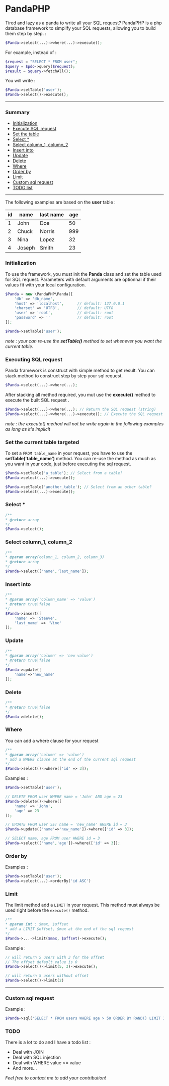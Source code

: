 # PandaPHP
Tired and lazy as a panda to write all your SQL request? PandaPHP is a php database framework to simplify your SQL requests, allowing you to build them step by step. :

```php
$Panda->select(...)->where(...)->execute();
```
For example, instead of :
```php
$request = "SELECT * FROM user";
$query = $pdo->query($request);
$result = $query->fetchAll();
```

You will write :
```php
$Panda->setTable('user');
$Panda->select()->execute();
```
___
### Summary

* [Initialization](#initialization)
* [Execute SQL request](#executing-sql-request)
* [Set the table](#set-the-current-table-targeted)
* [Select *](#select-)
* [Select column_1, column_2](#select-column_1-column_2)
* [Insert into](#insert-into)
* [Update](#update)
* [Delete](#delete)
* [Where](#where)
* [Order by](#order-by)
* [Limit](#limit)
* [Custom sql request](#custom-sql-request)
* [TODO list](#todo)

___

The following examples are based on the **user** table :

| id  |  name | last name | age 
| ------------- | ------------- | ------------- | ------------- |
| 1  | John | Doe | 50 |
| 2 | Chuck | Norris | 999 |
| 3 | Nina | Lopez | 32 |
| 4 | Joseph | Smith | 23 |

### Initialization

To use the framework, you must init the **Panda** class and set the table used for SQL request. Parameters with default arguments are optionnal if their values fit with your local configuration.

```php
$Panda = new \PandaPHP\Panda([
    'db' => 'db_name',
    'host' => 'localhost',      // default: 127.0.0.1
    'charset' => 'UTF8',        // default: UTF8
    'user' => 'root',           // default: root
    'password' => ''            // default: root
]);
```

```php
$Panda->setTable('user');
```
*note : your can re-use the **setTable()** method to set whenever you want the current table.*

### Executing SQL request
Panda framework is construct with simple method to get result. You can stack method to construct step by step your sql request.

```php
$Panda->select(...)->where(...);
```

After stacking all method required, you mut use the  **execute()** method to execute the built SQL request .

```php
$Panda->select(...)->where(...); // Return the SQL request (string)
$Panda->select(...)->where(...)->execute(); // Execute the SQL request
```

_note : the execute() method will not be write again in the following examples as long as it's implicit_

### Set the current table targeted

To set a `FROM table_name` in your request, you have to use the **setTable('table_name')** method. You can re-use the method as much as you want in your code, just before executing the sql request.

```php
$Panda->setTable('a_table'); // Select from a table?
$Panda->select(...)->execute();

$Panda->setTable('another_table'); // Select from an other table?
$Panda->select(...)->execute();
```

### Select *

```php
/**
* @return array
*/
$Panda->select();
```

### Select column_1, column_2
```php
/**
* @param array(column_1, column_2, column_3)
* @return array
*/
$Panda->select(['name','last_name']);
```

### Insert into
```php
/**
* @param array('column_name' => 'value')
* @return true|false 
*/
$Panda->insert([
    'name' => 'Steeve',
    'last_name' => 'Vine'
]);
```

### Update

```php
/**
* @param array('column' => 'new value')
* @return true|false 
*/
$Panda->update([
    'name'=>'new_name'
]);
```

### Delete

```php
/**
* @return true|false 
*/
$Panda->delete();
```

### Where 

You can add a where clause for your request
```php
/**
* @param array('column' => 'value')
* add a WHERE clause at the end of the current sql request
*/
$Panda->select()->where(['id' => 3]);
```
Examples : 
```php
$Panda->setTable('user');

// DELETE FROM user WHERE name = 'John' AND age = 23
$Panda->delete()->where([
	'name' => 'John',
	'age' => 23
]);

// UPDATE FROM user SET name = 'new_name' WHERE id = 3
$Panda->update(['name'=>'new_name'])->where(['id' => 3]);

// SELECT name, age FROM user WHERE id = 3
$Panda->select(['name','age'])->where(['id' => 3]);
```

### Order by

Examples :
```php
$Panda->setTable('user');
$Panda->select(...)->orderBy('id ASC')
```

### Limit
The limit method  add a `LIMIT` in your request. This method must always be used right before the `execute()` method. 

```php
/**
* @param int : $max, $offset
* add a LIMIT $offset, $max at the end of the sql request
*/
$Panda->...->limit($max, $offset)->execute();
```

Example :

```php
// will return 5 users with 3 for the offset
// The offset default value is 0
$Panda->select()->limit(5, 3)->execute();

// will return 5 users without offset
$Panda->select()->limit(2)
```
___

### Custom sql request

Example :

```php
$Panda->sql('SELECT * FROM users WHERE age > 50 ORDER BY RAND() LIMIT 1');
```

### TODO

There is a lot to do and I have a todo list :

* Deal with JOIN
* Deal with SQL injection
* Deal with WHERE value >= value
* And more...

*Feel free to contact me to add your contribution!*
